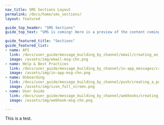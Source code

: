 ```yaml
---
nav_title: SMS Sections Layout
permalink: /docs/home/sms_sections/
layout: featured

guide_top_header: "SMS Sections"
guide_top_text: "SMS is coming! Here is a preview of the content coming. "

guide_featured_title: "Sections"
guide_featured_list:
- name: API
  link: /docs/user_guide/message_building_by_channel/email/creating_an_email_campaign/
  image: /assets/img/email-msg-chn.png
- name: Help & Best Practices
  link: /docs/user_guide/message_building_by_channel/in-app_messages/create/
  image: /assets/img/in-app-msg-chn.png
- name: Onboarding
  link: /docs/user_guide/message_building_by_channel/push/creating_a_push_message/
  image: /assets/img/icon_full_screen.png
- name: User Guide
  link: /docs/user_guide/message_building_by_channel/webhooks/creating_a_webhook/
  image: /assets/img/webhook-msg-chn.png

---
```


This is a test.
